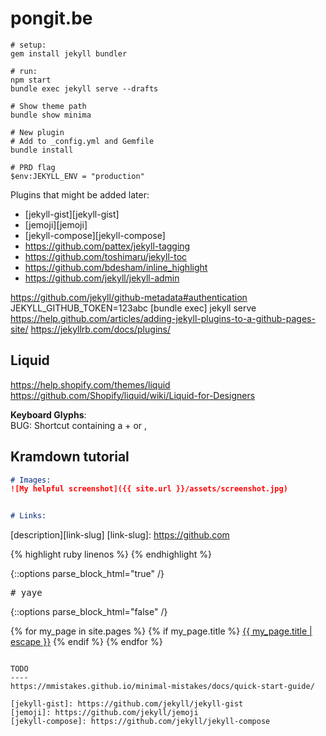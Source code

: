 pongit.be
=========

```
# setup:
gem install jekyll bundler

# run:
npm start
bundle exec jekyll serve --drafts

# Show theme path
bundle show minima

# New plugin
# Add to _config.yml and Gemfile
bundle install

# PRD flag
$env:JEKYLL_ENV = "production"
```

Plugins that might be added later:  
- [jekyll-gist][jekyll-gist]
- [jemoji][jemoji]
- [jekyll-compose][jekyll-compose]
- https://github.com/pattex/jekyll-tagging
- https://github.com/toshimaru/jekyll-toc
- https://github.com/bdesham/inline_highlight
- https://github.com/jekyll/jekyll-admin


https://github.com/jekyll/github-metadata#authentication
JEKYLL_GITHUB_TOKEN=123abc [bundle exec] jekyll serve
https://help.github.com/articles/adding-jekyll-plugins-to-a-github-pages-site/
https://jekyllrb.com/docs/plugins/

Liquid
------
https://help.shopify.com/themes/liquid
https://github.com/Shopify/liquid/wiki/Liquid-for-Designers


**Keyboard Glyphs**:  
BUG: Shortcut containing a + or ,


Kramdown tutorial
-----------------

```md
# Images:
![My helpful screenshot]({{ site.url }}/assets/screenshot.jpg)


# Links:
```
[description][link-slug]
[link-slug]: https://github.com

{% highlight ruby linenos %}
{% endhighlight %}

{::options parse_block_html="true" /}
<pre># yaye</pre>
{::options parse_block_html="false" /}

{% for my_page in site.pages %}
	{% if my_page.title %}
		<a class="page-link" href="{{ my_page.url | relative_url }}">{{ my_page.title | escape }}</a>
	{% endif %}
{% endfor %}
```

TODO
----
https://mmistakes.github.io/minimal-mistakes/docs/quick-start-guide/

[jekyll-gist]: https://github.com/jekyll/jekyll-gist
[jemoji]: https://github.com/jekyll/jemoji
[jekyll-compose]: https://github.com/jekyll/jekyll-compose
